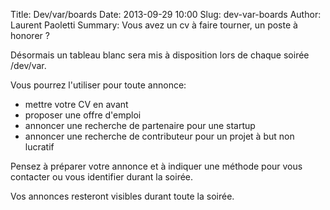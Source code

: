 Title: Dev/var/boards
Date: 2013-09-29 10:00
Slug: dev-var-boards
Author: Laurent Paoletti
Summary: Vous avez un cv à faire tourner, un poste à honorer ?

Désormais un tableau blanc sera mis à disposition lors de chaque soirée /dev/var.

Vous pourrez l'utiliser pour toute annonce:

* mettre votre CV en avant
* proposer une offre d'emploi
* annoncer une recherche de partenaire pour une startup
* annoncer une recherche de contributeur pour un projet à but non lucratif

Pensez à préparer votre annonce et à indiquer une méthode pour vous contacter ou vous identifier durant la soirée.

Vos annonces resteront visibles durant toute la soirée.